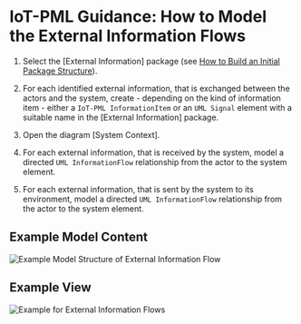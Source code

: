 # IoT-PML Guidance: How to Model the External Information Flows


1. Select the [External Information] package (see [How to Build an Initial Package Structure](guidances_initial-package-structure.md)).

1. For each identified external information, that is exchanged between the actors and the system, create - depending on the kind of information item - either a `IoT-PML InformationItem` or an `UML Signal` element with a suitable name in the [External Information] package.

1. Open the diagram [System Context].

1. For each external information, that is received by the system, model a directed `UML InformationFlow` relationship from the actor to the system element.

1. For each external information, that is sent by the system to its environment, model a directed `UML InformationFlow` relationship from the actor to the system element.


## Example Model Content

![Example Model Structure of External Information Flow](images/en-iotpml-example-externalinformationflows-modelstructure.png)


## Example View

![Example for External Information Flows](images/en-iotpml-example-systemcontext-modelview.png)

